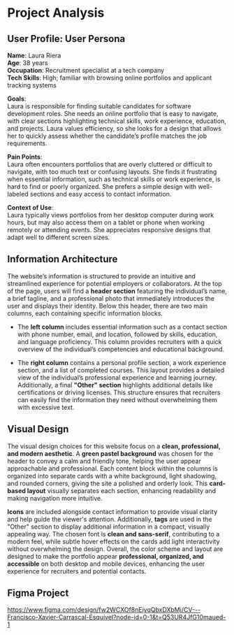 # Project Analysis

## User Profile: User Persona

**Name**: Laura Riera  
**Age**: 38 years  
**Occupation**: Recruitment specialist at a tech company  
**Tech Skills**: High; familiar with browsing online portfolios and applicant tracking systems  

**Goals**:  
Laura is responsible for finding suitable candidates for software development roles. She needs an online portfolio that is easy to navigate, with clear sections highlighting technical skills, work experience, education, and projects. Laura values efficiency, so she looks for a design that allows her to quickly assess whether the candidate’s profile matches the job requirements.  

**Pain Points**:  
Laura often encounters portfolios that are overly cluttered or difficult to navigate, with too much text or confusing layouts. She finds it frustrating when essential information, such as technical skills or work experience, is hard to find or poorly organized. She prefers a simple design with well-labeled sections and easy access to contact information.  

**Context of Use**:  
Laura typically views portfolios from her desktop computer during work hours, but may also access them on a tablet or phone when working remotely or attending events. She appreciates responsive designs that adapt well to different screen sizes.


## Information Architecture

The website’s information is structured to provide an intuitive and streamlined experience for potential employers or collaborators. At the top of the page, users will find a **header section** featuring the individual’s name, a brief tagline, and a professional photo that immediately introduces the user and displays their identity. Below this header, there are two main columns, each containing specific information blocks.  

- The **left column** includes essential information such as a contact section with phone number, email, and location, followed by skills, education, and language proficiency. This column provides recruiters with a quick overview of the individual’s competencies and educational background.  

- The **right column** contains a personal profile section, a work experience section, and a list of completed courses. This layout provides a detailed view of the individual’s professional experience and learning journey. Additionally, a final **"Other" section** highlights additional details like certifications or driving licenses. This structure ensures that recruiters can easily find the information they need without overwhelming them with excessive text.

## Visual Design

The visual design choices for this website focus on a **clean, professional, and modern aesthetic**. A **green pastel background** was chosen for the header to convey a calm and friendly tone, helping the user appear approachable and professional. Each content block within the columns is organized into separate cards with a white background, light shadowing, and rounded corners, giving the site a polished and orderly look. This **card-based layout** visually separates each section, enhancing readability and making navigation more intuitive.  

**Icons** are included alongside contact information to provide visual clarity and help guide the viewer's attention. Additionally, **tags** are used in the "Other" section to display additional information in a compact, visually appealing way. The chosen font is **clean and sans-serif**, contributing to a modern feel, while subtle hover effects on the cards add light interactivity without overwhelming the design. Overall, the color scheme and layout are designed to make the portfolio appear **professional, organized, and accessible** on both desktop and mobile devices, enhancing the user experience for recruiters and potential contacts.

## Figma Project
https://www.figma.com/design/fw2WCXOf8nEiyqQbxDXbMj/CV---Francisco-Xavier-Carrascal-Esquivel?node-id=0-1&t=Q53UR4JfG10maued-1
